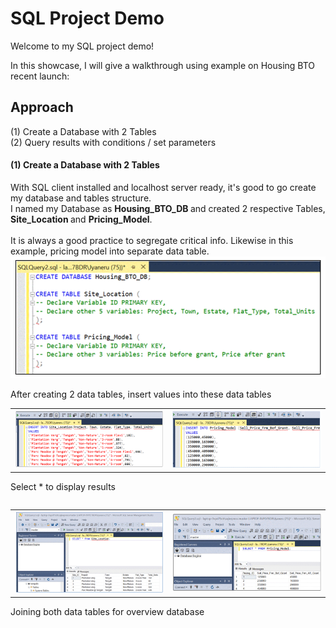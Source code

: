 # SQL Project Demo
Welcome to my SQL project demo! 

In this showcase, I will give a walkthrough using example on Housing BTO recent launch:

## <b> Approach </b><br>
(1) Create a Database with 2 Tables<br>
(2) Query results with conditions / set parameters<br>

#### (1) Create a Database with 2 Tables
With SQL client installed and localhost server ready, it's good to go create my database and tables structure. <br> I named my Database as <b> Housing_BTO_DB </b> and created 2 respective Tables, <b> Site_Location </b> and <b> Pricing_Model</b>.<br>
<br>
It is always a good practice to segregate critical info. Likewise in this example, pricing model into separate data table.
<br>
<img src="https://github.com/hueeylow/SQL/blob/main/declare_variables.gif" width=550>

After creating 2 data tables, insert values into these data tables
<table>
<tr>
<td><img src="https://github.com/hueeylow/SQL/blob/main/insert_values_site.gif" width="450"></td>
<td><img src="https://github.com/hueeylow/SQL/blob/main/insert_values_pricing.gif" width="450"></td>
</tr>
  <table>
Select * to display results
<table>
<tr>
<td><img src="https://github.com/hueeylow/SQL/blob/main/site_location_all_1.gif" width="450"></td>
<td><img src="https://github.com/hueeylow/SQL/blob/main/pricing_model_all_1.gif" width="450"></td>
</tr>
  <table>
Joining both data tables for overview database
